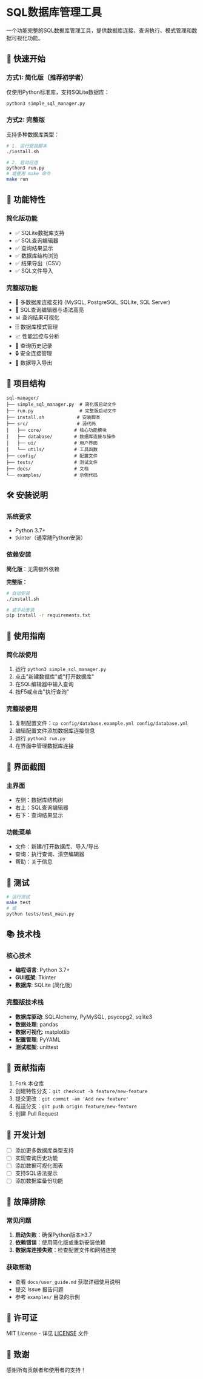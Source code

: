 # SQL数据库管理工具

一个功能完整的SQL数据库管理工具，提供数据库连接、查询执行、模式管理和数据可视化功能。

## 🚀 快速开始

### 方式1: 简化版（推荐初学者）
仅使用Python标准库，支持SQLite数据库：
```bash
python3 simple_sql_manager.py
```

### 方式2: 完整版
支持多种数据库类型：
```bash
# 1. 运行安装脚本
./install.sh

# 2. 启动应用
python3 run.py
# 或使用 make 命令
make run
```

## 🎯 功能特性

### 简化版功能
- ✅ SQLite数据库支持
- ✅ SQL查询编辑器
- ✅ 查询结果显示
- ✅ 数据库结构浏览
- ✅ 结果导出（CSV）
- ✅ SQL文件导入

### 完整版功能
- 🔗 多数据库连接支持 (MySQL, PostgreSQL, SQLite, SQL Server)
- 📝 SQL查询编辑器与语法高亮
- 📊 查询结果可视化
- 🗄️ 数据库模式管理
- 📈 性能监控与分析
- 💾 查询历史记录
- 🔒 安全连接管理
- 📁 数据导入导出

## 📁 项目结构

```
sql-manager/
├── simple_sql_manager.py  # 简化版启动文件
├── run.py                 # 完整版启动文件
├── install.sh            # 安装脚本
├── src/                  # 源代码
│   ├── core/            # 核心功能模块
│   ├── database/        # 数据库连接与操作
│   ├── ui/              # 用户界面
│   └── utils/           # 工具函数
├── config/              # 配置文件
├── tests/               # 测试文件
├── docs/                # 文档
└── examples/            # 示例代码
```

## 🛠️ 安装说明

### 系统要求
- Python 3.7+
- tkinter（通常随Python安装）

### 依赖安装

**简化版**：无需额外依赖

**完整版**：
```bash
# 自动安装
./install.sh

# 或手动安装
pip install -r requirements.txt
```

## 📖 使用指南

### 简化版使用
1. 运行 `python3 simple_sql_manager.py`
2. 点击"新建数据库"或"打开数据库"
3. 在SQL编辑器中输入查询
4. 按F5或点击"执行查询"

### 完整版使用
1. 复制配置文件：`cp config/database.example.yml config/database.yml`
2. 编辑配置文件添加数据库连接信息
3. 运行 `python3 run.py`
4. 在界面中管理数据库连接

## 🎨 界面截图

### 主界面
- 左侧：数据库结构树
- 右上：SQL查询编辑器
- 右下：查询结果显示

### 功能菜单
- 文件：新建/打开数据库、导入/导出
- 查询：执行查询、清空编辑器
- 帮助：关于信息

## 🧪 测试

```bash
# 运行测试
make test
# 或
python tests/test_main.py
```

## 📚 技术栈

### 核心技术
- **编程语言**: Python 3.7+
- **GUI框架**: Tkinter
- **数据库**: SQLite (简化版)

### 完整版技术栈
- **数据库驱动**: SQLAlchemy, PyMySQL, psycopg2, sqlite3
- **数据处理**: pandas
- **数据可视化**: matplotlib
- **配置管理**: PyYAML
- **测试框架**: unittest

## 🤝 贡献指南

1. Fork 本仓库
2. 创建特性分支：`git checkout -b feature/new-feature`
3. 提交更改：`git commit -am 'Add new feature'`
4. 推送分支：`git push origin feature/new-feature`
5. 创建 Pull Request

## 📝 开发计划

- [ ] 添加更多数据库类型支持
- [ ] 实现查询历史功能
- [ ] 添加数据可视化图表
- [ ] 支持SQL语法提示
- [ ] 添加数据库备份功能

## 🐛 故障排除

### 常见问题
1. **启动失败**：确保Python版本≥3.7
2. **依赖错误**：使用简化版或重新安装依赖
3. **数据库连接失败**：检查配置文件和网络连接

### 获取帮助
- 查看 `docs/user_guide.md` 获取详细使用说明
- 提交 Issue 报告问题
- 参考 `examples/` 目录的示例

## 📄 许可证

MIT License - 详见 [LICENSE](LICENSE) 文件

## 🙏 致谢

感谢所有贡献者和使用者的支持！
